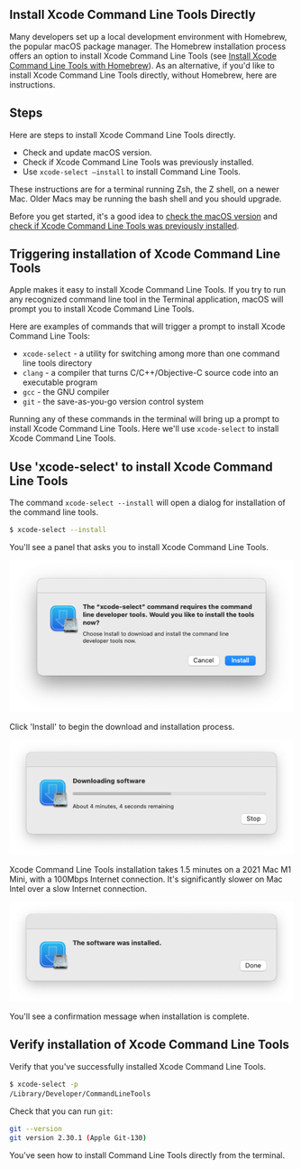 ## Install Xcode Command Line Tools Directly

Many developers set up a local development environment with Homebrew, the popular macOS package manager. The Homebrew  installation process offers an option to install Xcode Command Line Tools (see [Install Xcode Command Line Tools with Homebrew](/commandlinetools/3.html)). As an alternative, if you'd like to install Xcode Command Line Tools directly, without Homebrew, here are instructions.

## Steps

Here are steps to install Xcode Command Line Tools directly.
- Check and update macOS version.
- Check if Xcode Command Line Tools was previously installed.
- Use `xcode-select –install` to install Command Line Tools.

These instructions are for a terminal running Zsh, the Z shell, on a newer Mac. Older Macs may be running the bash shell and you should upgrade.

Before you get started, it's a good idea to [check the macOS version](/commandlinetools/1.html) and [check if Xcode Command Line Tools was previously installed](/commandlinetools/2.html).

## Triggering installation of Xcode Command Line Tools

Apple makes it easy to install Xcode Command Line Tools. If you try to run any recognized command line tool in the Terminal application, macOS will prompt you to install Xcode Command Line Tools.

Here are examples of commands that will trigger a prompt to install Xcode Command Line Tools:

- `xcode-select` - a utility for switching among more than one command line tools directory
- `clang` - a compiler that turns C/C++/Objective-C source code into an executable program
- `gcc` - the GNU compiler
- `git` - the save-as-you-go version control system

Running any of these commands in the terminal will bring up a prompt to install Xcode Command Line Tools. Here we'll use  `xcode-select` to install Xcode Command Line Tools.

## Use 'xcode-select' to install Xcode Command Line Tools

The command `xcode-select --install` will open a dialog for installation of the command line tools.

```bash
$ xcode-select --install
```

You'll see a panel that asks you to install Xcode Command Line Tools.

![](/assets/images/ruby/install-Xcode-CLT.png)

Click 'Install' to begin the download and installation process.

![](/assets/images/ruby/install-Xcode-CLT-progress.png)

Xcode Command Line Tools installation takes 1.5 minutes on a 2021 Mac M1 Mini, with a 100Mbps Internet connection. It's significantly slower on Mac Intel over a slow Internet connection.

![](/assets/images/ruby/install-Xcode-CLT-done.png)

You'll see a confirmation message when installation is complete.

## Verify installation of Xcode Command Line Tools

Verify that you've successfully installed Xcode Command Line Tools.

```bash
$ xcode-select -p
/Library/Developer/CommandLineTools
```

Check that you can run `git`:

```bash
git --version
git version 2.30.1 (Apple Git-130)
```

You've seen how to install Command Line Tools directly from the terminal.
